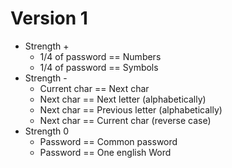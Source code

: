 # Version 1
* Strength +
  * 1/4 of password == Numbers
  * 1/4 of password == Symbols
* Strength -
  * Current char == Next char
  * Next char == Next letter (alphabetically)
  * Next char == Previous letter (alphabetically)
  * Next char == Current char (reverse case)
* Strength 0
  * Password == Common password
  * Password == One english Word
